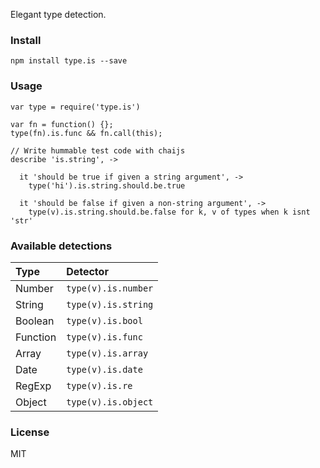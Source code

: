 Elegant type detection.

### Install

```
npm install type.is --save
```

### Usage

```
var type = require('type.is')

var fn = function() {};
type(fn).is.func && fn.call(this);

// Write hummable test code with chaijs
describe 'is.string', ->

  it 'should be true if given a string argument', ->
    type('hi').is.string.should.be.true

  it 'should be false if given a non-string argument', ->
    type(v).is.string.should.be.false for k, v of types when k isnt 'str'
```

### Available detections

|Type        | Detector             |
|:-----------|:---------------------|
|Number      | `type(v).is.number`  |
|String      | `type(v).is.string`  |
|Boolean     | `type(v).is.bool`    |
|Function    | `type(v).is.func`    |
|Array       | `type(v).is.array`   |
|Date        | `type(v).is.date`    |
|RegExp      | `type(v).is.re`      |
|Object      | `type(v).is.object`  |


### License
MIT

